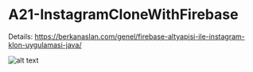# A21-InstagramCloneWithFirebase
Details: https://berkanaslan.com/genel/firebase-altyapisi-ile-instagram-klon-uygulamasi-java/

![alt text](https://berkanaslan.com/wp-content/uploads/2020/01/ssgithub.jpg)
